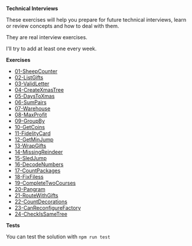 
**Technical Interviews**

These exercises will help you prepare for future technical interviews, learn or review concepts and how to deal with them.

They are real interview exercises.

I'll try to add at least one every week.

**Exercises**

- [01-SheepCounter](/Exercises/01-SheepCounter/)
- [02-ListGifts](/Exercises/02-ListGifts/)
- [03-ValidLetter](/Exercises/03-ValidLetter/)
- [04-CreateXmasTree](/Exercises/04-CreateXmasTree/)
- [05-DaysToXmas](/Exercises/05-DaysToXmas/)
- [06-SumPairs](/Exercises/06-SumPairs/)
- [07-Warehouse](/Exercises/07-Warehouse/)
- [08-MaxProfit](/Exercises/08-MaxProfit/)
- [09-GroupBy](/Exercises/09-GroupBy/)
- [10-GetCoins](/Exercises/10-GetCoins/)
- [11-FidelityCard](/Exercises/11-FidelityCard/)
- [12-GetMinJump](/Exercises/12-GetMinJump/)
- [13-WrapGifts](/Exercises/13-WrapGifts/)
- [14-MissingReindeer](/Exercises/14-MissingReindeer/)
- [15-SledJump](/Exercises/15-SledJump/)
- [16-DecodeNumbers](/Exercises/16-DecodeNumbers/)
- [17-CountPackages](/Exercises/17-CountPackages/)
- [18-FixFiless](/Exercises/18-FixFiles/)
- [19-CompleteTwoCourses](/Exercises/19-CompleteTwoCourses/)
- [20-Pangram](/Exercises/20-Pangram/)
- [21-RouteWithGifts](/Exercises/21-RouteWithGifts/)
- [22-CountDecorations](/Exercises/22-CountDecorations/)
- [23-CanReconfigureFactory](/Exercises/23-CanReconfigureFactory/)
- [24-CheckIsSameTree](/Exercises/24-CheckIsSameTree/)


**Tests**

You can test the solution with `npm run test`
